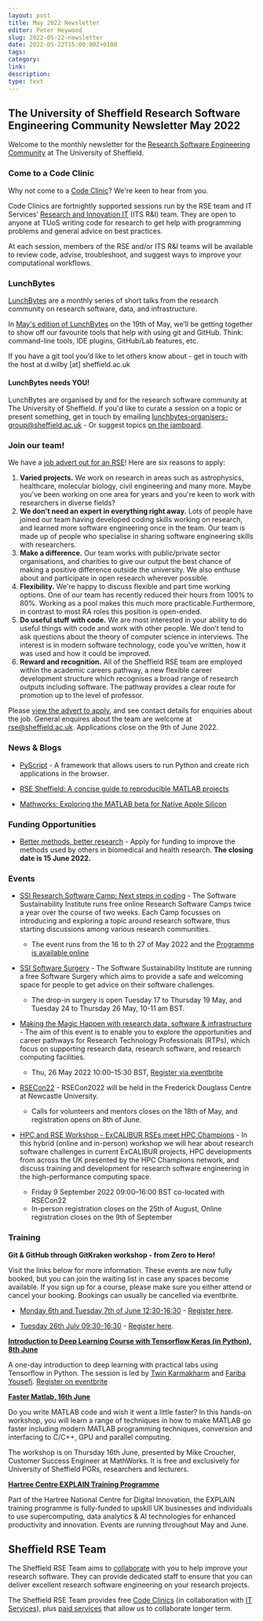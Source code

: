 ```yaml
---
layout: post
title: May 2022 Newsletter
editor: Peter Heywood
slug: 2022-05-22-newsletter
date: 2022-05-22T15:00:00Z+0100
tags:
category:
link:
description:
type: text
---
```


## The University of Sheffield Research Software Engineering Community Newsletter May 2022

Welcome to the monthly newsletter for the [Research Software Engineering Community](https://rse.shef.ac.uk/) at The University of Sheffield.

### Come to a Code Clinic

Why not come to a [Code Clinic](https://docs.google.com/forms/d/e/1FAIpQLScGXS55qjU0D0Zcz-KHOVcNTahcr3YC3H0OpoKBo3lWXWED5A/viewform)? We're keen to hear from you.

Code Clinics are fortnightly supported sessions run by the RSE team and IT Services’ [Research and Innovation IT](https://www.sheffield.ac.uk/it-services/research) (ITS R&I) team. They are open to anyone at TUoS writing code for research to get help with programming problems and general advice on best practices.

At each session, members of the RSE and/or ITS R&I teams will be available to review code, advise, troubleshoot, and suggest ways to improve your computational workflows.

### LunchBytes

[LunchBytes](https://rse.shef.ac.uk/community/lunch-bytes/) are a monthly series of short talks from the research community on research software, data, and infrastructure.

In [May's edition of LunchBytes](https://rse.shef.ac.uk/events/lunchbytes-2022-05-19.html) on the 19th of May, we’ll be getting together to show off our favourite tools that help with using git and GitHub. Think: command-line tools, IDE plugins, GitHub/Lab features, etc.

If you have a git tool you’d like to let others know about - get in touch with the host at d.wilby [at] sheffield.ac.uk

#### LunchBytes needs YOU!

LunchBytes are organised by and for the research software community at The University of Sheffield. If you'd like to curate a session on a topic or present something, get in touch by emailing [lunchbytes-organisers-group@sheffield.ac.uk](mailto:lunchbytes-organisers-group@sheffield.ac.uk) - Or suggest topics [on the jamboard](https://jamboard.google.com/d/1-51cRf0pwZl8O10CnLeJGAqKcnbww-QGaYjszFK-H38/).

### Join our team!

<!-- https://rse.shef.ac.uk/blog/2022-05-12-rrse/ -->

We have a [job advert out for an RSE](https://www.jobs.ac.uk/job/CPR556/research-software-engineer)! Here are six reasons to apply:

1. **Varied projects.** We work on research in areas such as astrophysics, healthcare, molecular biology, civil engineering and many more. Maybe you've been working on one area for years and you're keen to work with researchers in diverse fields?
2. **We don't need an expert in everything right away.** Lots of people have joined our team having developed coding skills working on research, and learned more software engineering once in the team. Our team is made up of people who specialise in sharing software engineering skills with researchers.
3. **Make a difference.** Our team works with public/private sector organisations, and charities to give our output the best chance of making a positive difference outside the university. We also enthuse about and participate in open research wherever possible.
4. **Flexibility.** We're happy to discuss flexible and part time working options. One of our team has recently reduced their hours from 100% to 80%. Working as a pool makes this much more practicable.Furthermore, in contrast to most RA roles this position is open-ended.
5. **Do useful stuff with code.** We are most interested in your ability to do useful things with code and work with other people. We don’t tend to ask questions about the theory of computer science in interviews. The interest is in modern software technology, code you’ve written, how it was used and how it could be improved.
6. **Reward and recognition.** All of the Sheffield RSE team are employed within the academic careers pathway, a new flexible career development structure which recognises a broad range of research outputs including software. The pathway provides a clear route for promotion up to the level of professor.

Please [view the advert to apply](https://www.jobs.ac.uk/job/CPR556/research-software-engineer), and see contact details for enquiries about the job. General enquires about the team are welcome at [rse@sheffield.ac.uk](mailto:rse@sheffield.ac.uk).
Applications close on the 9th of June 2022.

### News & Blogs

* [PyScript](https://engineering.anaconda.com/2022/04/welcome-pyscript.html) - A framework that allows users to run Python and create rich applications in the browser.

* [RSE Sheffield: A concise guide to reproducible MATLAB projects](https://rse.shef.ac.uk/blog/2022-05-05-concise-guide-to-reproducible-matlab/)

* [Mathworks: Exploring the MATLAB beta for Native Apple Silicon](https://blogs.mathworks.com/matlab/2022/05/05/exploring-the-matlab-beta-for-native-apple-silicon/)

### Funding Opportunities

* [Better methods, better research](https://www.ukri.org/opportunity/better-methods-better-research/) - Apply for funding to improve the methods used by others in biomedical and health research. **The closing date is 15 June 2022.**

### Events

* [SSI Research Software Camp: Next steps in coding](https://www.software.ac.uk/research-software-camps) - The Software Sustainability Institute runs free online Research Software Camps twice a year over the course of two weeks. Each Camp focusses on introducing and exploring a topic around research software, thus starting discussions among various research communities.
  * The event runs from the 16 to th 27 of May 2022 and the [Programme is available online](https://www.software.ac.uk/programme-research-software-camp-next-steps-coding)

* [SSI Software Surgery](https://www.software.ac.uk/software-surgery) - The Software Sustainability Institute are running a free Software Surgery which aims to provide a safe and welcoming space for people to get advice on their software challenges.
  * The drop-in surgery is open Tuesday 17 to Thursday 19 May, and Tuesday 24 to Thursday 26 May, 10-11 am BST.

* [Making the Magic Happen with research data, software & infrastructure](https://www.eventbrite.co.uk/e/making-the-magic-happen-with-research-data-software-infrastructure-registration-327177144647) - The aim of this event is to enable you to explore the opportunities and career pathways for Research Technology Professionals (RTPs), which focus on supporting research data, research software, and research computing facilities.
  * Thu, 26 May 2022 10:00–15:30 BST, [Register via eventbrite](https://www.eventbrite.co.uk/e/making-the-magic-happen-with-research-data-software-infrastructure-registration-327177144647)

* [RSECon22](https://rsecon2022.society-rse.org/) - RSECon2022 will be held in the Frederick Douglass Centre at Newcastle University.
  * Calls for volunteers and mentors closes on the 18th of May, and registration opens on 8th of June.

* [HPC and RSE Workshop - ExCALIBUR RSEs meet HPC Champions](https://www.eventbrite.co.uk/e/hpc-and-rse-workshop-excalibur-rses-meet-hpc-champions-registration-335229679997) - In this hybrid (online and in-person) workshop we will hear about research software challenges in current ExCALIBUR projects, HPC developments from across the UK presented by the HPC Champions network, and discuss training and development for research software engineering in the high-performance computing space.
  * Friday 9 September 2022 09:00–16:00 BST co-located with RSECon22
  * In-person registration closes on the 25th of August, Online registration closes on the 9th of September

### Training

**Git & GitHub through GitKraken workshop - from Zero to Hero!**

Visit the links below for more information. These events are now fully booked, but you can join the waiting list in case any spaces become available.
If you sign up for a course, please make sure you either attend or cancel your booking. Bookings can usually be cancelled via eventbrite.

* [Monday 6th and Tuesday 7th of June 12:30-16:30](https://rse.shef.ac.uk/training/workshop/2022-06-06-git-zero-hero) - [Register here](https://www.eventbrite.co.uk/e/git-github-through-gitkraken-from-zero-to-hero-registration-305736765897).

* [Tuesday 26th July 09:30-16:30](https://rse.shef.ac.uk/training/workshop/2022-07-26-git-zero-hero) - [Register here](https://www.eventbrite.co.uk/e/git-github-through-gitkraken-from-zero-to-hero-registration-305733546267).

**[Introduction to Deep Learning Course with Tensorflow Keras (in Python), 8th June](https://rse.shef.ac.uk/training/workshop/2022-06-08-deep-learning-with-tensorflow-in-python)**

A one-day introduction to deep learning with practical labs using Tensorflow in Python. The session is led by [Twin Karmakharm](https://twin.uk.com) and [Fariba Yousefi](https://twitter.com/frb_yousefi).
[Register on eventbrite](https://www.eventbrite.co.uk/e/introduction-to-deep-learning-with-tensorflow-in-python-tickets-319715606987)

**[Faster Matlab, 16th June](https://www.eventbrite.co.uk/e/faster-matlab-tickets-337068580197)**

Do you write MATLAB code and wish it went a little faster? In this hands-on workshop, you will learn a range of techniques in how to make MATLAB go faster including modern MATLAB programming techniques, conversion and interfacing to C/C++, GPU and parallel computing.

The workshop is on Thursday 16th June, presented by Mike Croucher, Customer Success Engineer at MathWorks. It is free and exclusively for University of Sheffield PGRs, researchers and lecturers.

**[Hartree Centre EXPLAIN Training Programme](https://www.eventbrite.com/cc/hartree-centre-explain-training-programme-259399)**

Part of the Hartree National Centre for Digital Innovation, the EXPLAIN training programme is fully-funded to upskill UK businesses and individuals to use supercomputing, data analytics & AI technologies for enhanced productivity and innovation.
Events are running throughout May and June.

## Sheffield RSE Team

The Sheffield RSE Team aims to [collaborate](https://rse.shef.ac.uk/collaboration/guide/) with you to help improve your research software.
They can provide dedicated staff to ensure that you can deliver excellent research software engineering on your research projects.

The Sheffield RSE Team provides free [Code Clinics][CCs] (in collaboration with [IT Services][its-res-it]), plus [paid services][rse-service] that allow us to collaborate longer term.

[CCs]: https://rse.shef.ac.uk/support/code-clinic/
[EPCC]: https://www.epcc.ed.ac.uk/
[its-res-it]: https://www.sheffield.ac.uk/it-services/research/
[its-workshops]: https://www.sheffield.ac.uk/it-services/research/one-day-sessions
[rse-service]: https://rse.shef.ac.uk/collaboration/
[rses-mail-list]: https://groups.google.com/a/sheffield.ac.uk/forum/#!forum/rse-group
[rses]: https://rse.shef.ac.uk/
